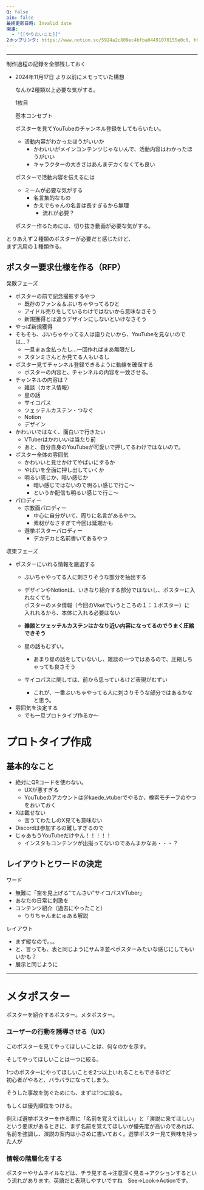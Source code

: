```yaml
---
Q: false
pin: false
最終更新日時: Invalid date
関連:
  - "[[やりたいこと]]"
2ホップリンク: https://www.notion.so/5924a2c809ec4bfba04491070155e0c0, https://www.notion.so/e9c6d9cbed064a1ea1aada9af073693f, https://www.notion.so/f5b83dc9df9040c9ad75ed14c500bc8a
---
```

  

  

---

制作過程の記録を全部残しておく

  

- 2024年11月17日 より以前にメモっていた構想
    
    なんか2種類以上必要な気がする。
    
      
    
    1枚目
    
    基本コンセプト
    
    ポスターを見てYouTubeのチャンネル登録をしてもらいたい。
    
    - 活動内容がわかったほうがいいか
        - かわいいがメインコンテンツじゃないんで、活動内容はわかったほうがいい
        - キャラクターの大きさはあんまデカくなくても良い
    
      
    
    ポスターで活動内容を伝えるには
    
    - ミームが必要な気がする
        - 名言集的なもの
        - かえでちゃんの名言は長すぎるから無理
            - 流れが必要？
    
      
    
    ポスター作るためには、切り抜き動画が必要な気がする。
    

  

とりあえず２種類のポスターが必要だと感じたけど、  
まず汎用の１種類作る。  

  

## ポスター要求仕様を作る（RFP）

  

発散フェーズ

- ポスターの前で記念撮影するやつ
    - 既存のファン＆＆ぶいちゃやってるひと
    - アイドル売りをしているわけではないから意味なさそう
    - 新規獲得とは違うデザインにしないといけなさそう
- やっぱ新規獲得
- そもそも、ぶいちゃやってる人は語りたいから、YouTubeを見ないのでは…？
    - 一旦まぁ金払ったし…一回作ればまあ無限だし
    - スタンミさんとか見てる人もいるし
- ポスター見てチャンネル登録できるように動線を確保する
    - ポスターの内容と、チャンネルの内容を一致させる。
- チャンネルの内容は？
    - 雑談（カオス情報）
    - 星の話
    - サイコパス
    - ツェッテルカステン・つなぐ
    - Notion
    - デザイン
- かわいいではなく、面白いで行きたい
    - VTuberはかわいいは当たり前
    - あと、自分自身のYouTubeが可愛いで押してるわけではないので。
- ポスター全体の雰囲気
    - かわいいと見せかけてやばいにするか
    - やばいを全面に押し出していくか
    - 明るい感じか、暗い感じか
        - 暗い感じではないので明るい感じで行こ～
        - というか配信も明るい感じで行こ～
- パロディー
    - 宗教画パロディー
        - 中心に自分がいて、周りに名言があるやつ。
        - 素材がなさすぎて今回は延期かも
    - 選挙ポスターパロディー
        - デカデカと名前書いてあるやつ

  

  

  

収束フェーズ

- ポスターにいれる情報を厳選する
    - ぶいちゃやってる人に刺さりそうな部分を抽出する
    - デザインやNotionは、いきなり紹介する部分ではないし、ポスターに入れなくても  
        ポスターのメタ情報（今回のVketでいうところの１：１ポスター）に  
        入れれるから、本体に入れる必要はない  
        
    - **雑談とツェッテルカステンはかなり近い内容になってるのでうまく圧縮できそう**
    - 星の話もむずい。
        - あまり星の話をしていないし、雑談の一つではあるので、圧縮しちゃっても良さそう
    - サイコパスに関しては、前から思っているけど表現がむずい
        - これが、一番ぶいちゃやってる人に刺さりそうな部分ではあるかなと思う。
- 雰囲気を決定する
    - でも一旦プロトタイプ作るか～

  

  

# プロトタイプ作成

  

## 基本的なこと

- 絶対にQRコードを使わない。
    - UXが悪すぎる
    - YouTubeのアカウントは＠kaede_vtuberでやるか、検索モチーフのやつをおいておく
- Xは載せない
    - 言うてわたしのX見ても意味ない
- Discordは参加するの難しすぎるので
- じゃあもうYouTubeだけやん！！！！！
    - インスタもコンテンツが出揃ってないのであんまかなあ・・・？

  

## レイアウトとワードの決定

  

ワード

- 無難に「空を見上げる"てんさい”サイコパスVTuber」
- あなたの日常に刺激を
- コンテンツ紹介（過去にやったこと）
    - りりちゃんまにゅある解説

  

レイアウト

- まず縦なので。。。
- と、言っても、表と同じようにサムネ並べポスターみたいな感じにしてもいいかも？
- 展示と同じように

  

  

  

---

  

# メタポスター

ポスターを紹介するポスター。メタポスター。

  

### ユーザーの行動を誘導させる（UX）

このポスターを見てやってほしいことは、何なのかを示す。

そしてやってほしいことは一つに絞る。

1つのポスターにやってほしいことを2つ以上いれることもできるけど  
初心者がやると、バラバラになってしまう。  

そうした事故を防ぐためにも、まずは1つに絞る。

もしくは優先順位をつける。

例えば選挙ポスターを作る際に「名前を覚えてほしい」と「演説に来てほしい」という要求があるときに、まず名前を覚えてほしいが優先度が高いのであれば、  
名前を強調し、演説の案内は小さめに書いておく。選挙ポスター見て興味を持った人が  

  

### 情報の階層化をする

ポスターやサムネイルなどは、チラ見する→注意深く見る→アクションするという流れがあります。英語だと表現しやすいですね　See→Look→Actionです。